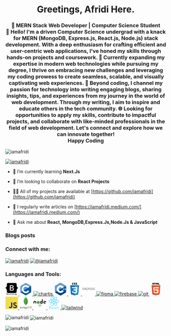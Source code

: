 <h1 align="center">Greetings, Afridi Here.</h1>
<h3 align="center">🌟 MERN Stack Web Developer | Computer Science Student <br />👋 Hello! I'm a driven Computer Science undergrad with a knack for MERN (MongoDB, Express.js, React.js, Node.js) stack development. With a deep enthusiasm for crafting efficient and user-centric web applications, I've honed my skills through hands-on projects and coursework. 🚀 Currently expanding my expertise in modern web technologies while pursuing my degree, I thrive on embracing new challenges and leveraging my coding prowess to create seamless, scalable, and visually captivating web experiences. 📝 Beyond coding, I channel my passion for technology into writing engaging blogs, sharing insights, tips, and experiences from my journey in the world of web development. Through my writing, I aim to inspire and educate others in the tech community. 🌐 Looking for opportunities to apply my skills, contribute to impactful projects, and collaborate with like-minded professionals in the field of web development. Let's connect and explore how we can innovate together! <br /> Happy Coding</h3>

<p align="left"> <img src="https://komarev.com/ghpvc/?username=iamafridi&label=Profile%20views&color=0e75b6&style=flat" alt="iamafridi" /> </p>

<p align="left"> <a href="https://github.com/ryo-ma/github-profile-trophy"><img src="https://github-profile-trophy.vercel.app/?username=iamafridi" alt="iamafridi" /></a> </p>

- 🌱 I’m currently learning **Next.Js**

- 👯 I’m looking to collaborate on **React Projects**

- 👨‍💻 All of my projects are available at [https://github.com/iamafridi](https://github.com/iamafridi)

- 📝 I regularly write articles on [https://iamafridi.medium.com/](https://iamafridi.medium.com/)

- 💬 Ask me about **React, MongoDB,Express.Js,Node.Js & JavaScript**

### Blogs posts
<!-- BLOG-POST-LIST:START -->
<!-- BLOG-POST-LIST:END -->

<h3 align="left">Connect with me:</h3>
<p align="left">
<a href="https://linkedin.com/in/iamafridi" target="blank"><img align="center" src="https://raw.githubusercontent.com/rahuldkjain/github-profile-readme-generator/master/src/images/icons/Social/linked-in-alt.svg" alt="iamafridi" height="30" width="40" /></a>
<a href="https://medium.com/@iamafridi" target="blank"><img align="center" src="https://raw.githubusercontent.com/rahuldkjain/github-profile-readme-generator/master/src/images/icons/Social/medium.svg" alt="@iamafridi" height="30" width="40" /></a>
</p>

<h3 align="left">Languages and Tools:</h3>
<p align="left"> <a href="https://getbootstrap.com" target="_blank" rel="noreferrer"> <img src="https://raw.githubusercontent.com/devicons/devicon/master/icons/bootstrap/bootstrap-plain-wordmark.svg" alt="bootstrap" width="40" height="40"/> </a> <a href="https://www.cprogramming.com/" target="_blank" rel="noreferrer"> <img src="https://raw.githubusercontent.com/devicons/devicon/master/icons/c/c-original.svg" alt="c" width="40" height="40"/> </a> <a href="https://www.chartjs.org" target="_blank" rel="noreferrer"> <img src="https://www.chartjs.org/media/logo-title.svg" alt="chartjs" width="40" height="40"/> </a> <a href="https://www.w3schools.com/cpp/" target="_blank" rel="noreferrer"> <img src="https://raw.githubusercontent.com/devicons/devicon/master/icons/cplusplus/cplusplus-original.svg" alt="cplusplus" width="40" height="40"/> </a> <a href="https://www.w3schools.com/css/" target="_blank" rel="noreferrer"> <img src="https://raw.githubusercontent.com/devicons/devicon/master/icons/css3/css3-original-wordmark.svg" alt="css3" width="40" height="40"/> </a> <a href="https://expressjs.com" target="_blank" rel="noreferrer"> <img src="https://raw.githubusercontent.com/devicons/devicon/master/icons/express/express-original-wordmark.svg" alt="express" width="40" height="40"/> </a> <a href="https://www.figma.com/" target="_blank" rel="noreferrer"> <img src="https://www.vectorlogo.zone/logos/figma/figma-icon.svg" alt="figma" width="40" height="40"/> </a> <a href="https://firebase.google.com/" target="_blank" rel="noreferrer"> <img src="https://www.vectorlogo.zone/logos/firebase/firebase-icon.svg" alt="firebase" width="40" height="40"/> </a> <a href="https://git-scm.com/" target="_blank" rel="noreferrer"> <img src="https://www.vectorlogo.zone/logos/git-scm/git-scm-icon.svg" alt="git" width="40" height="40"/> </a> <a href="https://www.w3.org/html/" target="_blank" rel="noreferrer"> <img src="https://raw.githubusercontent.com/devicons/devicon/master/icons/html5/html5-original-wordmark.svg" alt="html5" width="40" height="40"/> </a> <a href="https://developer.mozilla.org/en-US/docs/Web/JavaScript" target="_blank" rel="noreferrer"> <img src="https://raw.githubusercontent.com/devicons/devicon/master/icons/javascript/javascript-original.svg" alt="javascript" width="40" height="40"/> </a> <a href="https://www.mongodb.com/" target="_blank" rel="noreferrer"> <img src="https://raw.githubusercontent.com/devicons/devicon/master/icons/mongodb/mongodb-original-wordmark.svg" alt="mongodb" width="40" height="40"/> </a> <a href="https://nodejs.org" target="_blank" rel="noreferrer"> <img src="https://raw.githubusercontent.com/devicons/devicon/master/icons/nodejs/nodejs-original-wordmark.svg" alt="nodejs" width="40" height="40"/> </a> <a href="https://reactjs.org/" target="_blank" rel="noreferrer"> <img src="https://raw.githubusercontent.com/devicons/devicon/master/icons/react/react-original-wordmark.svg" alt="react" width="40" height="40"/> </a> <a href="https://tailwindcss.com/" target="_blank" rel="noreferrer"> <img src="https://www.vectorlogo.zone/logos/tailwindcss/tailwindcss-icon.svg" alt="tailwind" width="40" height="40"/> </a> </p>

<p><img align="left" src="https://github-readme-stats.vercel.app/api/top-langs?username=iamafridi&show_icons=true&locale=en&layout=compact" alt="iamafridi" /></p>

<p>&nbsp;<img align="center" src="https://github-readme-stats.vercel.app/api?username=iamafridi&show_icons=true&locale=en" alt="iamafridi" /></p>

<p><img align="center" src="https://github-readme-streak-stats.herokuapp.com/?user=iamafridi&" alt="iamafridi" /></p>
